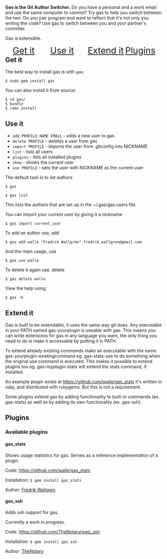**Gas is the Git Author Switcher.** Do you have a personal and a work email and use the same computer to commit? Try gas to help you switch between the two.
Do you pair program and want to reflect that it's not only you writing the code? Use gas to switch between you and your partner's commiter.

Gas is extensible.

<ul>
  <li style="display: block; float: left; width: 25%; font-size: 28px;">
    <a href="#get_it">Get it</a>
  </li>
  <li style="display: block; float: left; width: 25%; font-size: 28px;">
    <a href="#use_it">Use it</a>
  </li>
  <li style="display: block; float: left; width: 25%; font-size: 28px;">
    <a href="#extend_it">Extend it</a>
  </li>
  <li style="display: block; float: left; width: 25%; font-size: 28px;">
    <a href="#plugins">Plugins</a>
  </li>
</ul>

<a name="get_it"></a>
## Get it

The best way to install gas is with `gem`:

    $ sudo gem install gas

You can also install it from source:

    $ cd gas/
    $ bundle
    $ rake install

<a name="use_it"></a>
## Use it

* `add PROFILE NAME EMAIL` - adds a new user to gas
* `delete PROFILE` - deletes a user from gas
* `import PROFILE` - imports the user from .gitconfig into NICKNAME
* `list` - lists all users
* `plugins` - lists all installed plugins
* `show` - shows the current user
* `use PROFILE` - sets the user with NICKNAME as the current user

The default task is to list authors

    $ gas

    $ gas list

This lists the authors that are set up in the ~/.gas/gas.users file.

You can import your current user by giving it a nickname

    $ gas import current_user

To add an author use, add

    $ gas add walle "Fredrik Wallgren" fredrik.wallgren@gmail.com

And the main usage, use

    $ gas use walle

To delete it again use, delete

    $ gas delete walle

View the help using

    $ gas -h

<a name="extend_it"></a>
## Extend it

Gas is built to be extendable, it uses the same way git does. Any executable in your PATH named gas-yourplugin is useable with gas.
This means you can write extensions for gas in any language you want, the only thing you need to do is make it accessable by putting it in PATH.

To extend already existing commands make an executable with the name gas-yourplugin-existingcommand eg. gas-stats-use to do something when the original use command is executed.
This makes it possible to extend plugins too eg. gas-myplugin-stats will extend the stats command, if installed.

An example plugin exists at https://github.com/walle/gas_stats it's written in ruby, and distributed with rubygems. But this is not a requirement.

Some plugins extend gas by adding functionality to built-in commands (ex. gas-stats) as well as by adding its own functionality (ex. gas-ssh).

<a name="plugins"></a>
## Plugins

### Available plugins

#### gas\_stats

Shows usage statistics for gas. Serves as a reference implementation of a plugin.

Code: https://github.com/walle/gas_stats

Installation: `$ gem install gas_stats`

Author: [Fredrik Wallgren](https://github.com/walle)

#### gas\_ssh

Adds ssh support for gas.

Currently a work in progress.

Code: https://github.com/TheNotary/gas\_ssh

Installation: `$ gem install gas_ssh`

Author: [TheNotary](https://github.com/TheNotary)
